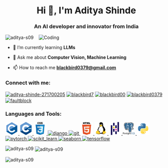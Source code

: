 <h1 align="center">Hi 👋, I'm Aditya Shinde</h1>
<h3 align="center">An AI developer and innovator from India</h3>

<img align="right" alt="Coding" width="400" src="https://www.geeky-gadgets.com/wp-content/uploads/2023/11/Deepseek-Coder-open-source-AI-coding-assistant-runs-online-and-locally.webp">

<p align="left"> <img src="https://komarev.com/ghpvc/?username=aditya-s09&label=Profile%20views&color=0e75b6&style=flat" alt="aditya-s09" /> </p>

- 🌱 I’m currently learning **LLMs**

- 💬 Ask me about **Computer Vision, Machine Learning**

- 📫 How to reach me **blackbird0379@gmail.com**

<h3 align="left">Connect with me:</h3>
<p align="left">
<a href="https://linkedin.com/in/aditya-shinde-271700205" target="blank"><img align="center" src="https://raw.githubusercontent.com/rahuldkjain/github-profile-readme-generator/master/src/images/icons/Social/linked-in-alt.svg" alt="aditya-shinde-271700205" height="30" width="40" /></a>
<a href="https://kaggle.com/blackbird7" target="blank"><img align="center" src="https://raw.githubusercontent.com/rahuldkjain/github-profile-readme-generator/master/src/images/icons/Social/kaggle.svg" alt="blackbird7" height="30" width="40" /></a>
<a href="https://www.codechef.com/users/blackbird00" target="blank"><img align="center" src="https://cdn.jsdelivr.net/npm/simple-icons@3.1.0/icons/codechef.svg" alt="blackbird00" height="30" width="40" /></a>
<a href="https://www.hackerrank.com/blackbird0379" target="blank"><img align="center" src="https://raw.githubusercontent.com/rahuldkjain/github-profile-readme-generator/master/src/images/icons/Social/hackerrank.svg" alt="blackbird0379" height="30" width="40" /></a>
<a href="https://www.leetcode.com/faultblock" target="blank"><img align="center" src="https://raw.githubusercontent.com/rahuldkjain/github-profile-readme-generator/master/src/images/icons/Social/leet-code.svg" alt="faultblock" height="30" width="40" /></a>
</p>

<h3 align="left">Languages and Tools:</h3>
<p align="left"> <a href="https://www.cprogramming.com/" target="_blank" rel="noreferrer"> <img src="https://raw.githubusercontent.com/devicons/devicon/master/icons/c/c-original.svg" alt="c" width="40" height="40"/> </a> <a href="https://www.w3schools.com/cpp/" target="_blank" rel="noreferrer"> <img src="https://raw.githubusercontent.com/devicons/devicon/master/icons/cplusplus/cplusplus-original.svg" alt="cplusplus" width="40" height="40"/> </a> <a href="https://www.w3schools.com/css/" target="_blank" rel="noreferrer"> <img src="https://raw.githubusercontent.com/devicons/devicon/master/icons/css3/css3-original-wordmark.svg" alt="css3" width="40" height="40"/> </a> <a href="https://www.djangoproject.com/" target="_blank" rel="noreferrer"> <img src="https://cdn.worldvectorlogo.com/logos/django.svg" alt="django" width="40" height="40"/> </a> <a href="https://git-scm.com/" target="_blank" rel="noreferrer"> <img src="https://www.vectorlogo.zone/logos/git-scm/git-scm-icon.svg" alt="git" width="40" height="40"/> </a> <a href="https://www.w3.org/html/" target="_blank" rel="noreferrer"> <img src="https://raw.githubusercontent.com/devicons/devicon/master/icons/html5/html5-original-wordmark.svg" alt="html5" width="40" height="40"/> </a> <a href="https://www.linux.org/" target="_blank" rel="noreferrer"> <img src="https://raw.githubusercontent.com/devicons/devicon/master/icons/linux/linux-original.svg" alt="linux" width="40" height="40"/> </a> <a href="https://pandas.pydata.org/" target="_blank" rel="noreferrer"> <img src="https://raw.githubusercontent.com/devicons/devicon/2ae2a900d2f041da66e950e4d48052658d850630/icons/pandas/pandas-original.svg" alt="pandas" width="40" height="40"/> </a> <a href="https://www.postgresql.org" target="_blank" rel="noreferrer"> <img src="https://raw.githubusercontent.com/devicons/devicon/master/icons/postgresql/postgresql-original-wordmark.svg" alt="postgresql" width="40" height="40"/> </a> <a href="https://www.python.org" target="_blank" rel="noreferrer"> <img src="https://raw.githubusercontent.com/devicons/devicon/master/icons/python/python-original.svg" alt="python" width="40" height="40"/> </a> <a href="https://pytorch.org/" target="_blank" rel="noreferrer"> <img src="https://www.vectorlogo.zone/logos/pytorch/pytorch-icon.svg" alt="pytorch" width="40" height="40"/> </a> <a href="https://scikit-learn.org/" target="_blank" rel="noreferrer"> <img src="https://upload.wikimedia.org/wikipedia/commons/0/05/Scikit_learn_logo_small.svg" alt="scikit_learn" width="40" height="40"/> </a> <a href="https://seaborn.pydata.org/" target="_blank" rel="noreferrer"> <img src="https://seaborn.pydata.org/_images/logo-mark-lightbg.svg" alt="seaborn" width="40" height="40"/> </a> <a href="https://www.tensorflow.org" target="_blank" rel="noreferrer"> <img src="https://www.vectorlogo.zone/logos/tensorflow/tensorflow-icon.svg" alt="tensorflow" width="40" height="40"/> </a> </p>

<p><img align="left" src="https://github-readme-stats.vercel.app/api/top-langs?username=aditya-s09&show_icons=true&locale=en&layout=compact" alt="aditya-s09" /></p>

<p>&nbsp;<img align="center" src="https://github-readme-stats.vercel.app/api?username=aditya-s09&show_icons=true&locale=en" alt="aditya-s09" /></p>

<p><img align="center" src="https://github-readme-streak-stats.herokuapp.com/?user=aditya-s09&" alt="aditya-s09" /></p>
